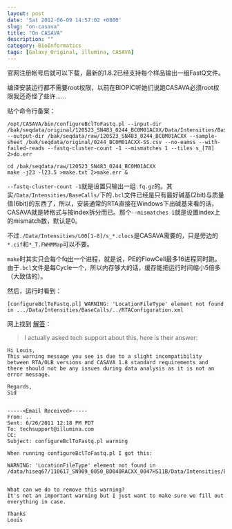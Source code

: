 ```yaml
---
layout: post
date: 'Sat 2012-06-09 14:57:02 +0800'
slug: "on-casava"
title: "On CASAVA"
description: ""
category: BioInformatics
tags: [Galaxy_Original, illumina, CASAVA]
---
```


官网注册帐号后就可以下载，最新的1.8.2已经支持每个样品输出一组FastQ文件。

编译安装运行都不需要root权限，以前在BIOPIC听她们说跑CASAVA必须root权限我还奇怪了些许……

贴个命令行备案：

	/opt/CASAVA/bin/configureBclToFastq.pl --input-dir /bak/seqdata/original/120523_SN483_0244_BC0M01ACXX/Data/Intensities/BaseCalls --output-dir /bak/seqdata/raw/120523_SN483_0244_BC0M01ACXX --sample-sheet /bak/seqdata/original/0244_BC0M01ACXX-SS.csv --no-eamss --with-failed-reads --fastq-cluster-count -1 --mismatches 1 --tiles s_[78] 2>do.err
	
	cd /bak/seqdata/raw/120523_SN483_0244_BC0M01ACXX
	make -j23 -l23.5 >make.txt 2>make.err &

`--fastq-cluster-count -1`就是设置只输出一组`.fq.gz`的。其实`/Data/Intensities/BaseCalls/`下的`.bcl`文件已经是只有最好碱基(2bit)与质量值(6bit)的东西了，所以，安装通常的RTA直接在Windows下出碱基来看的话，CASAVA就是转格式与按index拆分而已。那个`--mismatches 1`就是设置index上的mismatch数，默认是0。

不过`./Data/Intensities/L00[1-8]/s_*.clocs`是CASAVA需要的，只是旁边的`*.cif`和`*_T.FWHMMap`可以不要。

`make`时其实只会每个fq出一个进程，就是说，PE的FlowCell最多16进程同时跑。
由于`.bcl`文件是每Cycle一个，所以内存够大的话，缓存能把运行时间缩小5倍多（大致估的）。

然后，运行时看到：

	[configureBclToFastq.pl] WARNING: 'LocationFileType' element not found in .../Data/Intensities/BaseCalls/../RTAConfiguration.xml

网上找到 [解答](http://seqanswers.com/forums/showthread.php?t=13172 "CASAVA v1.8 (Bcl to Fastq)")：

> I actually asked tech support about this, here is their answer:

	Hi Louis,
	This warning message you see is due to a slight incompatibility between RTA/OLB versions and CASAVA 1.8 standard requirements and there should not be any issues during data analysis as it is not an error message.

	Regards,
	Sid


	-----<Email Received>-----
	From: ..
	Sent: 6/26/2011 12:18 PM PDT
	To: techsupport@illumina.com
	CC:
	Subject: configureBclToFastq.pl warning

	When running configureBclToFastq.pl I got this:

	WARNING: 'LocationFileType' element not found in
	/data/hiseq67/110617_SN909_0050_BD040RACXX_0047HS11B/Data/Intensities/BaseCalls/../RTAConfiguration.xml


	What can we do to remove this warning?
	It's not an important warning but I just want to make sure we fill out
	everything in case.

	Thanks
	Louis
